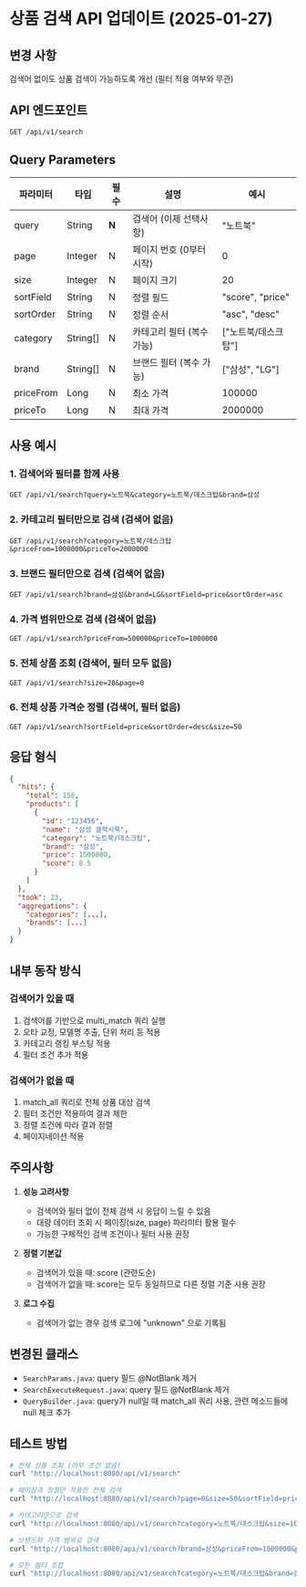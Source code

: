 # 상품 검색 API 업데이트 (2025-01-27)

## 변경 사항
검색어 없이도 상품 검색이 가능하도록 개선 (필터 적용 여부와 무관)

## API 엔드포인트
```
GET /api/v1/search
```

## Query Parameters

| 파라미터 | 타입 | 필수 | 설명 | 예시 |
|---------|------|------|------|------|
| query | String | **N** | 검색어 (이제 선택사항) | "노트북" |
| page | Integer | N | 페이지 번호 (0부터 시작) | 0 |
| size | Integer | N | 페이지 크기 | 20 |
| sortField | String | N | 정렬 필드 | "score", "price" |
| sortOrder | String | N | 정렬 순서 | "asc", "desc" |
| category | String[] | N | 카테고리 필터 (복수 가능) | ["노트북/데스크탑"] |
| brand | String[] | N | 브랜드 필터 (복수 가능) | ["삼성", "LG"] |
| priceFrom | Long | N | 최소 가격 | 100000 |
| priceTo | Long | N | 최대 가격 | 2000000 |

## 사용 예시

### 1. 검색어와 필터를 함께 사용
```
GET /api/v1/search?query=노트북&category=노트북/데스크탑&brand=삼성
```

### 2. 카테고리 필터만으로 검색 (검색어 없음)
```
GET /api/v1/search?category=노트북/데스크탑&priceFrom=1000000&priceTo=2000000
```

### 3. 브랜드 필터만으로 검색 (검색어 없음)
```
GET /api/v1/search?brand=삼성&brand=LG&sortField=price&sortOrder=asc
```

### 4. 가격 범위만으로 검색 (검색어 없음)
```
GET /api/v1/search?priceFrom=500000&priceTo=1000000
```

### 5. 전체 상품 조회 (검색어, 필터 모두 없음)
```
GET /api/v1/search?size=20&page=0
```

### 6. 전체 상품 가격순 정렬 (검색어, 필터 없음)
```
GET /api/v1/search?sortField=price&sortOrder=desc&size=50
```

## 응답 형식
```json
{
  "hits": {
    "total": 150,
    "products": [
      {
        "id": "123456",
        "name": "삼성 갤럭시북",
        "category": "노트북/데스크탑",
        "brand": "삼성",
        "price": 1500000,
        "score": 8.5
      }
    ]
  },
  "took": 23,
  "aggregations": {
    "categories": [...],
    "brands": [...]
  }
}
```

## 내부 동작 방식

### 검색어가 있을 때
1. 검색어를 기반으로 multi_match 쿼리 실행
2. 오타 교정, 모델명 추출, 단위 처리 등 적용
3. 카테고리 랭킹 부스팅 적용
4. 필터 조건 추가 적용

### 검색어가 없을 때
1. match_all 쿼리로 전체 상품 대상 검색
2. 필터 조건만 적용하여 결과 제한
3. 정렬 조건에 따라 결과 정렬
4. 페이지네이션 적용

## 주의사항

1. **성능 고려사항**
   - 검색어와 필터 없이 전체 검색 시 응답이 느릴 수 있음
   - 대량 데이터 조회 시 페이징(size, page) 파라미터 활용 필수
   - 가능한 구체적인 검색 조건이나 필터 사용 권장

2. **정렬 기본값**
   - 검색어가 있을 때: score (관련도순)
   - 검색어가 없을 때: score는 모두 동일하므로 다른 정렬 기준 사용 권장

3. **로그 수집**
   - 검색어가 없는 경우 검색 로그에 "unknown" 으로 기록됨

## 변경된 클래스
- `SearchParams.java`: query 필드 @NotBlank 제거
- `SearchExecuteRequest.java`: query 필드 @NotBlank 제거
- `QueryBuilder.java`: query가 null일 때 match_all 쿼리 사용, 관련 메소드들에 null 체크 추가

## 테스트 방법

```bash
# 전체 상품 조회 (아무 조건 없음)
curl "http://localhost:8080/api/v1/search"

# 페이징과 정렬만 적용한 전체 검색
curl "http://localhost:8080/api/v1/search?page=0&size=50&sortField=price&sortOrder=asc"

# 카테고리만으로 검색
curl "http://localhost:8080/api/v1/search?category=노트북/데스크탑&size=10"

# 브랜드와 가격 범위로 검색
curl "http://localhost:8080/api/v1/search?brand=삼성&priceFrom=1000000&priceTo=2000000"

# 모든 필터 조합
curl "http://localhost:8080/api/v1/search?category=노트북/데스크탑&brand=삼성&priceFrom=1000000"
```